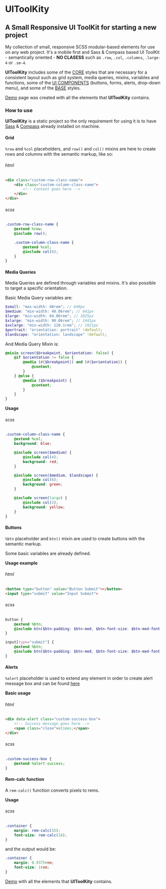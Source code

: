 # UIToolKity


## A Small Responsive UI ToolKit for starting a new project


My collection of small, responsive SCSS modular-based elements for use on any web project. It's a mobile first and Sass & Compass based UI ToolKit - semantically oriented - **NO CLASESS** such as `.row`, `.col`, `.columns`, `.large-4` or `.sm-4`.


**UIToolKity** includes some of the [CORE](https://github.com/millanbrankovic/UIToolKit/tree/master/sass/core) styles that are necessary for a consistent layout such as grid system, media queries, mixins, variables and functions, some of the [UI COMPONENTS](https://github.com/millanbrankovic/UIToolKit/tree/master/sass/components) (buttons, forms, alerts, drop-down menu), and some of the [BASE](https://github.com/millanbrankovic/UIToolKit/tree/master/sass/base) styles.


[Demo](http://millanbrankovic.github.io/UIToolKit) page was created with all the elements that **UIToolKity** contains.


### How to use

**UIToolKity** is a static project so the only requirement for using it is to have [Sass](http://sass-lang.com) & [Compass](http://compass-style.org) already installed on machine.


#### Grid
`%row` and `%col` placeholders, and `row()` and `col()` mixins are here to create rows and columns with the semantic markup, like so:

###### html
```html
<div class="custom-row-class-name">
    <div class="custom-column-class-name">
        <!-- Content goes here -->
    </div>
</div>
```

###### scss
```scss
.custom-row-class-name {
    @extend %row;
    @include row();

    .custom-column-class-name {
        @extend %col;
        @include col(6);
    }
}
```


#### Media Queries
Media Queries are defined through variables and mixins. It's also possible to target a specific orientation.

Basic Media Query variables are:

```scss
$small: "max-width: 40rem"; // 640px
$medium: "min-width: 40.06rem"; // 641px
$large: "min-width: 64.06rem"; // 1025px
$xlarge: "min-width: 90.06rem"; // 1441px
$xxlarge: "min-width: 120.1rem"; // 1921px
$portrait: "orientation: portrait" !default;
$landscape: "orientation: landscape" !default;
```

And Media Query Mixin is:

```scss
@mixin screen($breakpoint, $orientation: false) {
    @if $orientation != false {
        @media (#{$breakpoint}) and (#{$orientation}) {
            @content;
        }
    } @else {
        @media ($breakpoint) {
            @content;
        }
    }
}
```

**Usage**

###### scss
```scss
.custom-column-class-name {
    @extend %col;
    background: blue;

    @include screen($medium) {
        @include col(4);
        background: red;
    }

    @include screen($medium, $landscape) {
        @include col(6);
        background: green;
    }

    @include screen(large) {
        @include col(2);
        background: yellow;
    }
}
```

#### Buttons
`%btn` placeholder and `btn()` mixin are used to create buttons with the semantic markup.

Some basic variables are already defined.

**Usage example**

###### html
```html
<button type="button" value="Button Submit"></button>
<input type="submit" value="Input Submit">
```

###### scss
```scss
button {
    @extend %btn;
    @include btn($btn-padding: $btn-med, $btn-font-size: $btn-med-font-size, $btn-bg: $brand-primary);
}

input[type="submit"] {
    @extend %btn;
    @include btn($btn-padding: $btn-med, $btn-font-size: $btn-med-font-size, $btn-bg: $btn-default-color);
}
```

#### Alerts
`%alert` placeholder is used to extend any element in order to create alert message box and can be found [here](https://github.com/millanbrankovic/UIToolKit/blob/master/sass/components/_alerts.scss)

**Basic usage**

###### html
```html
<div data-alert class="custom-success-box">
    <!-- Success message goes here -->
    <span class="close">&times;</span>
</div>
```

###### scss
```scss
.custom-success-box {
    @extend %alert-success;
}
```

#### Rem-calc function

A `rem-calc()` function converts pixels to rems.

**Usage**

###### scss

```scss
.container {
    margin: rem-calc(15);
    font-size: rem-calc(16);
}
```

and the output would be:

```scss
.container {
    margin: 0.9375rem;
    font-size: 1rem;
}
```

[Demo](http://millanbrankovic.github.io/UIToolKit) with all the elements that **UIToolKity** contains.
